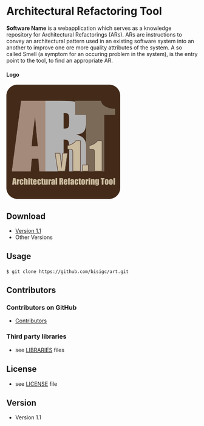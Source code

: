 Architectural Refactoring Tool
======
**Software Name** is a webapplication which serves as a knowledge repository for Architectural Refactorings (ARs). ARs are instructions to convey an architectural pattern used in an existing software system into an another to improve one ore more quality attributes of the system. A so called Smell (a symptom for an occuring problem in the system), is the entry point to the tool, to find an appropriate AR.

#### Logo
<img src="https://github.com/bisigc/art/blob/master/ui/app/images/ART_Logo.png" alt="Logo Architectural Refactoring Tool" width="300px" height="300px">

## Download
* [Version 1.1](https://github.com/bisigc/art/archive/master.zip)
* Other Versions

## Usage
```$ git clone https://github.com/bisigc/art.git```

## Contributors

### Contributors on GitHub
* [Contributors](https://github.com/bisigc/art/graphs/contributors)

### Third party libraries
* see [LIBRARIES](https://github.com/bisigc/art/blob/master/LIBRARIES.md) files

## License 
* see [LICENSE](https://github.com/bisigc/art/blob/master/LICENSE.md) file

## Version 
* Version 1.1

